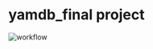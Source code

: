 # yamdb_final project

![workflow](https://github.com/Vladimi-lan/yamdb_final/actions/workflows/<WORKFLOW_FILE>/badge.svg)
